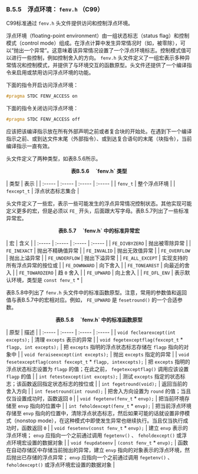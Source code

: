 ### B.5.5　浮点环境： `fenv.h` （C99）

C99标准通过 `fenv.h` 头文件提供访问和控制浮点环境。

浮点环境（floating-point environment）由一组状态标志（status flag）和控制模式（control mode）组成。在浮点计算中发生异常情况时（如，被零除），可以“抛出一个异常”。这意味着该异常情况设置了一个浮点环境标志。控制模式值可以进行一些控制，例如控制舍入的方向。 `fenv.h` 头文件定义了一组宏表示多种异常情况和控制模式，并提供了与环境交互的函数原型。头文件还提供了一个编译指令来启用或禁用访问浮点环境的功能。

下面的指令开启访问浮点环境：

```css
#pragma STDC FENV_ACCESS on
```

下面的指令关闭访问浮点环境：

```css
#pragma STDC FENV_ACCESS off
```

应该把该编译指示放在所有外部声明之前或者复合块的开始处。在遇到下一个编译指示之前、或到达文件末尾（外部指令）、或到达复合语句的末尾（块指令），当前编译指示一直有效。

头文件定义了两种类型，如表B.5.6所示。

<center class="my_markdown"><b class="my_markdown">表B.5.6　 `fenv.h` 类型</b></center>

| 类型 | 表示 |
| :-----  | :-----  | :-----  | :-----  |
| `fenv_t` | 整个浮点环境 |
| `fexcept_t` | 浮点状态标志集合 |

头文件定义了一些宏，表示一些可能发生的浮点异常情况控制状态。其他实现可能定义更多的宏，但是必须以 `FE_` 开头，后面跟大写字母。表B.5.7列出了一些标准异常宏。

<center class="my_markdown"><b class="my_markdown">表B.5.7　 `fenv.h` 中的标准异常宏</b></center>

| 宏 | 含义 |
| :-----  | :-----  | :-----  | :-----  |
| `FE_DIVBYZERO` | 抛出被零除异常 |
| `FE_INEXACT` | 抛出不精确值异常 |
| `FE_INVALID` | 抛出无效值异常 |
| `FE_OVERFLOW` | 抛出上溢异常 |
| `FE_UNDERFLOW` | 抛出下溢异常 |
| `FE_ALL_EXCEPT` | 实现支持的所有浮点异常的按位或 |
| `FE_DOWNWARD` | 向下舍入 |
| `FE_TONEAREST` | 向最近的舍入 |
| `FE_TOWARDZERO` | 趋 `0` 舍入 |
| `FE_UPWARD` | 向上舍入 |
| `FE_DFL_ENV` | 表示默认环境，类型是 `const fenv_t`  * |

表B.5.8中列出了 `fenv.h` 头文件中的标准函数原型。注意，常用的参数值和返回值与表B.5.7中的宏相对应。例如， `FE_UPWARD` 是 `fesetround()` 的一个合适参数。

<center class="my_markdown"><b class="my_markdown">表B.5.8　 `fenv.h` 中的标准函数原型</b></center>

| 原型 | 描述 |
| :-----  | :-----  | :-----  | :-----  |
| `void feclearexcept(int excepts);` | 清理 `excepts` 表示的异常 |
| `void fegetexceptflag(fexcept_t`  * `flagp, int excepts);` | 把 `excepts` 指明的浮点状态标志存储在 `flagp` 指向的对象中 |
| `void feraiseexcept(int excepts);` | 抛出 `excepts` 指定的异常 |
| `void fesetexceptflag(const fexcept_t`  * `flagp, intexcepts);` | 把 `excepts` 指明的浮点状态标志设置为 `flagp` 的值；在此之前， `fegetexceptflag()` 调用应该设置 `flagp` 的值 |
| `int fetestexcept(int excepts);` | 测试 `excepts` 指定的状态标志；该函数返回指定状态标志的按位或 |
| `int fegetround(void);` | 返回当前的舍入方向 |
| `int fesetround(int round);` | 把舍入方向设置为 `round` 的值；当且仅当设置成功时，函数返回 `0` |
| `void fegetenv(fenv_t`  * `envp);` | 把当前环境存储至 `envp` 指向的位置中 |
| `int feholdexcept(fenv_t`  * `envp);` | 把当前浮点环境存储至 `envp` 指向的位置中，清除浮点状态标志，然后如果可能的话就设置非停模式（nonstop mode），在这种模式中即使发生异常也继续执行。当且仅当执行成功时，函数返回 `0` |
| `void fesetenv(const fenv_t`  * `envp);` | 建立 `envp` 表示的浮点环境； `envp` 应指向一个之前通过调用 `fegetenv()` 、 `feholdexcept()` 或浮点环境宏设置的数据对象 |
| `void feupdateenv` | `(const fenv_t`  * `envp);` | 函数在自动存储区中存储当前抛出的异常，建立 `envp` 指向的对象表示的浮点环境，然后抛出已存储的浮点异常； `envp` 应指向一个之前通过调用 `fegetenv()` 、 `feholdexcept()` 或浮点环境宏设置的数据对象 |

